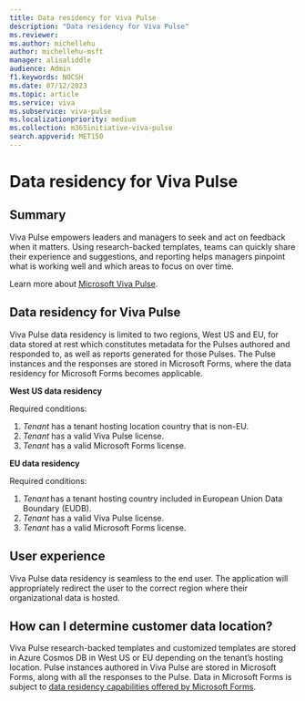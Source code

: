 ```yaml
---
title: Data residency for Viva Pulse
description: "Data residency for Viva Pulse"
ms.reviewer: 
ms.author: michellehu
author: michellehu-msft
manager: alisaliddle
audience: Admin
f1.keywords: NOCSH
ms.date: 07/12/2023
ms.topic: article
ms.service: viva
ms.subservice: viva-pulse
ms.localizationpriority: medium
ms.collection: m365initiative-viva-pulse  
search.appverid: MET150
---
```


# Data residency for Viva Pulse

## Summary

Viva Pulse empowers leaders and managers to seek and act on feedback when it matters. Using research-backed templates, teams can quickly share their experience and suggestions, and reporting helps managers pinpoint what is working well and which areas to focus on over time.  

Learn more about [Microsoft Viva Pulse](../introduction-to-viva-pulse.md).

## Data residency for Viva Pulse

Viva Pulse data residency is limited to two regions, West US and EU, for data stored at rest which constitutes metadata for the Pulses authored and responded to, as well as reports generated for those Pulses. The Pulse instances and the responses are stored in Microsoft Forms, where the data residency for Microsoft Forms becomes applicable.

**West US data residency**

Required conditions:
1. _Tenant_ has a tenant hosting location country that is non-EU.
2. _Tenant_ has a valid Viva Pulse license.  
3. _Tenant_ has a valid Microsoft Forms license.

**EU data residency**

Required conditions:
1. _Tenant_ has a tenant hosting country included in European Union Data Boundary (EUDB). 
2. _Tenant_ has a valid Viva Pulse license.
3. _Tenant_ has a valid Microsoft Forms license.

## User experience

Viva Pulse data residency is seamless to the end user. The application will appropriately redirect the user to the correct region where their organizational data is hosted.

## How can I determine customer data location?

Viva Pulse research-backed templates and customized templates are stored in Azure Cosmos DB in West US or EU depending on the tenant’s hosting location. Pulse instances authored in Viva Pulse are stored in Microsoft Forms, along with all the responses to the Pulse. Data in Microsoft Forms is subject to [data residency capabilities offered by Microsoft Forms](https://support.microsoft.com/office/data-storage-for-microsoft-forms-97a34e2e-98e1-4dc2-b6b4-7a8444cb1dc3).
